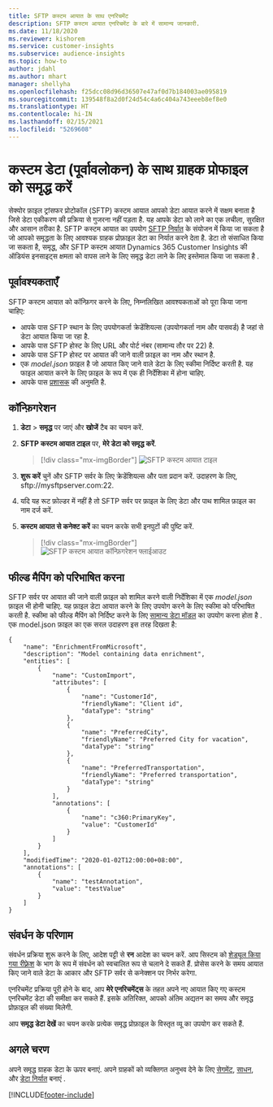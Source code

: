 ```yaml
---
title: SFTP कस्टम आयात के साथ एनरिचमेंट
description: SFTP कस्टम आयात एनरिचमेंट के बारे में सामान्य जानकारी.
ms.date: 11/18/2020
ms.reviewer: kishorem
ms.service: customer-insights
ms.subservice: audience-insights
ms.topic: how-to
author: jdahl
ms.author: mhart
manager: shellyha
ms.openlocfilehash: f25dcc08d96d36507e47af0d7b184003ae095819
ms.sourcegitcommit: 139548f8a2d0f24d54c4a6c404a743eeeb8ef8e0
ms.translationtype: HT
ms.contentlocale: hi-IN
ms.lasthandoff: 02/15/2021
ms.locfileid: "5269608"
---
```

# <a name="enrich-customer-profiles-with-custom-data-preview"></a>कस्टम डेटा (पूर्वावलोकन) के साथ ग्राहक प्रोफाइल को समृद्ध करें

सेक्योर फ़ाइल ट्रांसफर प्रोटोकॉल (SFTP) कस्टम आयात आपको डेटा आयात करने में सक्षम बनाता है जिसे डेटा एकीकरण की प्रक्रिया से गुजरना नहीं पड़ता है. यह आपके डेटा को लाने का एक लचीला, सुरक्षित और आसान तरीका है. SFTP कस्टम आयात का उपयोग [SFTP निर्यात](export-sftp.md) के संयोजन में किया जा सकता है जो आपको समृद्धता के लिए आवश्यक ग्राहक प्रोफ़ाइल डेटा का निर्यात करने देता है. डेटा तो संसाधित किया जा सकता है, समृद्ध, और SFTP कस्टम आयात Dynamics 365 Customer Insights की ऑडियंस इनसाइट्स क्षमता को वापस लाने के लिए समृद्ध डेटा लाने के लिए इस्तेमाल किया जा सकता है .

## <a name="prerequisites"></a>पूर्वावश्यकताएँ

SFTP कस्टम आयात को कॉन्फ़िगर करने के लिए, निम्नलिखित आवश्यकताओं को पूरा किया जाना चाहिए:

- आपके पास SFTP स्थान के लिए उपयोगकर्ता क्रेडेंशियल्स (उपयोगकर्ता नाम और पासवर्ड) है जहां से डेटा आयात किया जा रहा है.
- आपके पास SFTP होस्ट के लिए URL और पोर्ट नंबर (सामान्य तौर पर 22) है.
- आपके पास SFTP होस्ट पर आयात की जाने वाली फ़ाइल का नाम और स्थान है.
- एक *model.json* फ़ाइल है जो आयात किए जाने वाले डेटा के लिए स्कीमा निर्दिष्ट करती है. यह फाइल आयात करने के लिए फ़ाइल के रूप में एक ही निर्देशिका में होना चाहिए.
- आपके पास [प्रशासक](permissions.md#administrator) की अनुमति है.

## <a name="configuration"></a>कॉन्फ़िगरेशन

1. **डेटा** > **समृद्ध** पर जाएं और **खोजें** टैब का चयन करें.

1. **SFTP कस्टम आयात टाइल** पर, **मेरे डेटा को समृद्ध करें**.

   > [!div class="mx-imgBorder"]
   > ![SFTP कस्टम आयात टाइल](media/SFTP_Custom_Import_tile.png "SFTP कस्टम आयात टाइल")

1. **शुरू करें** चुनें और SFTP सर्वर के लिए क्रेडेंशियल्स और पता प्रदान करें. उदाहरण के लिए, sftp://mysftpserver.com:22.

1. यदि यह रूट फ़ोल्डर में नहीं है तो SFTP सर्वर पर फ़ाइल के लिए डेटा और पाथ शामिल फ़ाइल का नाम दर्ज करें.

1. **कस्टम आयात से कनेक्ट करें** का चयन करके सभी इनपुटों की पुष्टि करें.

   > [!div class="mx-imgBorder"]
   > ![SFTP कस्टम आयात कॉन्फ़िगरेशन फ्लाईआउट](media/SFTP_Custom_Import_Configuration_flyout.png "SFTP कस्टम आयात कॉन्फ़िगरेशन फ्लाईआउट")

## <a name="defining-field-mappings"></a>फील्ड मैपिंग को परिभाषित करना 

SFTP सर्वर पर आयात की जाने वाली फ़ाइल को शामिल करने वाली निर्देशिका में एक *model.json* फ़ाइल भी होनी चाहिए. यह फ़ाइल डेटा आयात करने के लिए उपयोग करने के लिए स्कीमा को परिभाषित करती है. स्कीमा को फील्ड मैपिंग को निर्दिष्ट करने के लिए [सामान्य डेटा मॉडल](https://docs.microsoft.com/common-data-model/) का उपयोग करना होता है . एक model.json फ़ाइल का एक सरल उदाहरण इस तरह दिखता है:

```
{
    "name": "EnrichmentFromMicrosoft",
    "description": "Model containing data enrichment",
    "entities": [
        {
            "name": "CustomImport",
            "attributes": [
                {
                    "name": "CustomerId",
                    "friendlyName": "Client id",
                    "dataType": "string"
                },
                {
                    "name": "PreferredCity",
                    "friendlyName": "Preferred City for vacation",
                    "dataType": "string"
                },
                {
                    "name": "PreferredTransportation",
                    "friendlyName": "Preferred transportation",
                    "dataType": "string"
                }
            ],
            "annotations": [
                {
                    "name": "c360:PrimaryKey",
                    "value": "CustomerId"
                }
            ]
        }
    ],
    "modifiedTime": "2020-01-02T12:00:00+08:00",
    "annotations": [
        {
            "name": "testAnnotation",
            "value": "testValue"
        }
    ]
}
```

## <a name="enrichment-results"></a>संवर्धन के परिणाम

संवर्धन प्रक्रिया शुरू करने के लिए, आदेश पट्टी से **रन** आदेश का चयन करें. आप सिस्टम को [शेड्यूल किया गया रीफ़्रेश](system.md#schedule-tab) के भाग के रूप में संवर्धन को स्वचालित रूप से चलाने दे सकते हैं. प्रोसेस करने के समय आयात किए जाने वाले डेटा के आकार और SFTP सर्वर से कनेक्शन पर निर्भर करेगा.

एनरिचमेंट प्रक्रिया पूरी होने के बाद, आप **मेरे एनरिचमेंट्स** के तहत अपने नए आयात किए गए कस्टम एनरिचमेंट डेटा की समीक्षा कर सकते हैं. इसके अतिरिक्त, आपको अंतिम अद्यतन का समय और समृद्ध प्रोफ़ाइल की संख्या मिलेगी.

आप **समृद्ध डेटा देखें** का चयन करके प्रत्येक समृद्ध प्रोफ़ाइल के विस्तृत व्यू का उपयोग कर सकते हैं.

## <a name="next-steps"></a>अगले चरण

अपने समृद्ध ग्राहक डेटा के ऊपर बनाएं. अपने ग्राहकों को व्यक्तिगत अनुभव देने के लिए [सेगमेंट](segments.md), [साधन](measures.md), और [डेटा निर्यात](export-destinations.md) बनाएं .




[!INCLUDE[footer-include](../includes/footer-banner.md)]